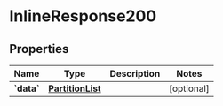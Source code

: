 # InlineResponse200

## Properties
Name | Type | Description | Notes
------------ | ------------- | ------------- | -------------
**&#x60;data&#x60;** | [**PartitionList**](PartitionList.md) |  |  [optional]
